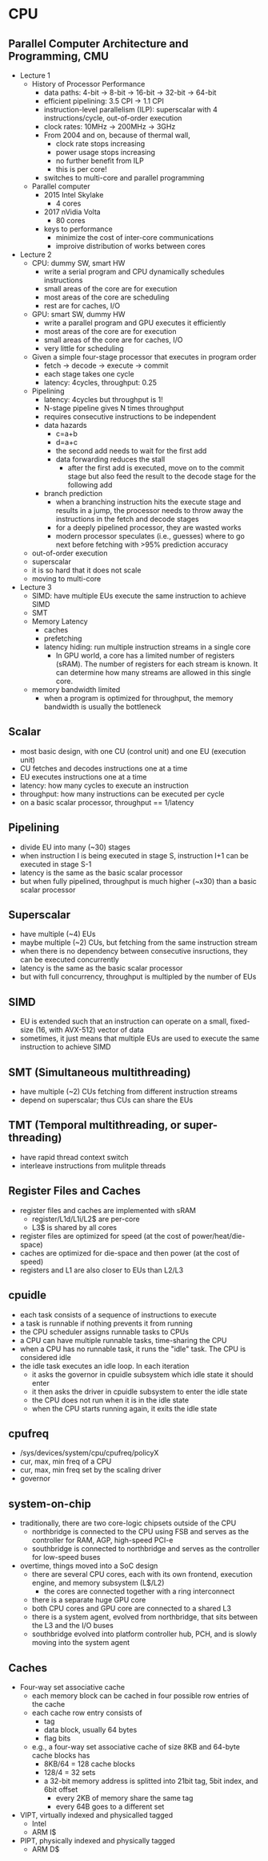 # CPU

## Parallel Computer Architecture and Programming, CMU

- Lecture 1
  - History of Processor Performance
    - data paths: 4-bit -> 8-bit -> 16-bit -> 32-bit -> 64-bit
    - efficient pipelining: 3.5 CPI -> 1.1 CPI
    - instruction-level parallelism (ILP): superscalar with 4
      instructions/cycle, out-of-order execution
    - clock rates: 10MHz -> 200MHz -> 3GHz
    - From 2004 and on, because of thermal wall,
      - clock rate stops increasing
      - power usage stops increasing
      - no further benefit from ILP
      - this is per core!
    - switches to multi-core and parallel programming
  - Parallel computer
    - 2015 Intel Skylake
      - 4 cores
    - 2017 nVidia Volta
      - 80 cores
    - keys to performance
      - minimize the cost of inter-core communications
      - improive distribution of works between cores
- Lecture 2
  - CPU: dummy SW, smart HW
    - write a serial program and CPU dynamically schedules instructions
    - small areas of the core are for execution
    - most areas of the core are scheduling
    - rest are for caches, I/O
  - GPU: smart SW, dummy HW
    - write a parallel program and GPU executes it efficiently
    - most areas of the core are for execution
    - small areas of the core are for caches, I/O
    - very little for scheduling
  - Given a simple four-stage processor that executes in program order
    - fetch -> decode -> execute -> commit
    - each stage takes one cycle
    - latency: 4cycles, throughput: 0.25
  - Pipelining
    - latency: 4cycles but throughput is 1!
    - N-stage pipeline gives N times throughput
    - requires consecutive instructions to be independent
    - data hazards
      - c=a+b
      - d=a+c
      - the second add needs to wait for the first add
      - data forwarding reduces the stall
        - after the first add is executed, move on to the commit stage but
          also feed the result to the decode stage for the following add
    - branch prediction
      - when a branching instruction hits the execute stage and results in a
      	jump, the processor needs to throw away the instructions in the fetch
      	and decode stages
      - for a deeply pipelined processor, they are wasted works
      - modern processor speculates (i.e., guesses) where to go next before
      	fetching with >95% prediction accuracy
  - out-of-order execution
  - superscalar
  - it is so hard that it does not scale
  - moving to multi-core
- Lecture 3
  - SIMD: have multiple EUs execute the same instruction to achieve SIMD
  - SMT
  - Memory Latency
    - caches
    - prefetching
    - latency hiding: run multiple instruction streams in a single core
      - In GPU world, a core has a limited number of registers (sRAM).  The
      	number of registers for each stream is known.  It can determine how
      	many streams are allowed in this single core.
  - memory bandwidth limited
    - when a program is optimized for throughput, the memory bandwidth is
      usually the bottleneck

## Scalar

- most basic design, with one CU (control unit) and one EU (execution unit)
- CU fetches and decodes instructions one at a time
- EU executes instructions one at a time
- latency: how many cycles to execute an instruction
- throughput: how many instructions can be executed per cycle
- on a basic scalar processor, throughput == 1/latency

## Pipelining

- divide EU into many (~30) stages
- when instruction I is being executed in stage S, instruction I+1 can be
  executed in stage S-1
- latency is the same as the basic scalar processor
- but when fully pipelined, throughput is much higher (~x30) than a basic
  scalar processor

## Superscalar

- have multiple (~4) EUs
- maybe multiple (~2) CUs, but fetching from the same instruction stream
- when there is no dependency between consecutive insructions, they can be
  executed concurrently
- latency is the same as the basic scalar processor
- but with full concurrency, throughput is multipled by the number of EUs

## SIMD

- EU is extended such that an instruction can operate on a small, fixed-size
  (16, with AVX-512) vector of data
- sometimes, it just means that multiple EUs are used to execute the same
  instruction to achieve SIMD

## SMT (Simultaneous multithreading)

- have multiple (~2) CUs fetching from different instruction streams
- depend on superscalar; thus CUs can share the EUs

## TMT (Temporal multithreading, or super-threading)

- have rapid thread context switch
- interleave instructions from mulitple threads

## Register Files and Caches

- register files and caches are implemented with sRAM
  - register/L1d/L1i/L2$ are per-core
  - L3$ is shared by all cores
- register files are optimized for speed (at the cost of power/heat/die-space)
- caches are optimized for die-space and then power (at the cost of speed)
- registers and L1 are also closer to EUs than L2/L3

## cpuidle

- each task consists of a sequence of instructions to execute
- a task is runnable if nothing prevents it from running
- the CPU scheduler assigns runnable tasks to CPUs
- a CPU can have multiple runnable tasks, time-sharing the CPU
- when a CPU has no runnable task, it runs the "idle" task.  The CPU is
  considered idle
- the idle task executes an idle loop.  In each iteration
  - it asks the governor in cpuidle subsystem which idle state it should enter
  - it then asks the driver in cpuidle subsystem to enter the idle state
  - the CPU does not run when it is in the idle state
  - when the CPU starts running again, it exits the idle state

## cpufreq

- /sys/devices/system/cpu/cpufreq/policyX
- cur, max, min freq of a CPU
- cur, max, min freq set by the scaling driver
- governor

## system-on-chip

- traditionally, there are two core-logic chipsets outside of the CPU
  - northbridge is connected to the CPU using FSB and serves as the controller
    for RAM, AGP, high-speed PCI-e
  - southbridge is connected to northbridge and serves as the controller for
    low-speed buses
- overtime, things moved into a SoC design
  - there are several CPU cores, each with its own frontend, execution engine,
    and memory subsystem (L$/L2)
    - the cores are connected together with a ring interconnect
  - there is a separate huge GPU core
  - both CPU cores and GPU core are connected to a shared L3
  - there is a system agent, evolved from northbridge, that sits between the
    L3 and the I/O buses
  - southbridge evolved into platform controller hub, PCH, and is slowly
    moving into the system agent

## Caches

- Four-way set associative cache
  - each memory block can be cached in four possible row entries of the cache
  - each cache row entry consists of
    - tag
    - data block, usually 64 bytes
    - flag bits
  - e.g., a four-way set associative cache of size 8KB and 64-byte cache
    blocks has
    - 8KB/64 = 128 cache blocks
    - 128/4 = 32 sets
    - a 32-bit memory address is splitted into 21bit tag, 5bit index, and 6bit
      offset
      - every 2KB of memory share the same tag
      - every 64B goes to a different set
- VIPT, virtually indexed and physicalled tagged
  - Intel
  - ARM I$
- PIPT, physically indexed and physically tagged
  - ARM D$
